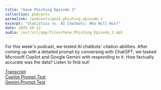 ```yaml
---
title: "Gone Phishing Episode 2"
collection: podcasts
permalink: /podcasts/gone_phishing_episode_2
excerpt: "Statistics vs. AI Chatbots: Who Will Win?"
date: 2025-10-12
audio: /usr/src/app/files/Gone_Phishing_Episode_2.mp3
---
```

For this week's podcast, we tested AI chatbots' citation abilities. After coming up with a detailed prompt by conversing with ChatGPT, we tasked Microsoft Copilot and Google Gemini with responding to it. How factually accurate was the data? Listen to find out!

[Transcript](https://docs.google.com/document/d/e/2PACX-1vRIPltOWWRTBjgqTrrPlxf446T8PERJfBthDv3dgcdpkxJW6tAEYeTpbPyNR2-xBfVdstJUi36GfAPI/pub)  
[Copilot Prompt Test](https://docs.google.com/document/d/e/2PACX-1vQnLoxpKg96zRqBSIFl8c9pf-CjPXaHqGaPMwPx_MTN7jjGrKiLtB-A3fC_OZU2acTfG5iOklzWvYT7/pub)  
[Gemini Prompt Test](https://docs.google.com/document/d/e/2PACX-1vQxgQaBCFb1I4J-9El8YEdi_c5S5kDhNgJUmOnDk4HVIiKicZULg5S8fdBfOn7ONPn4gMTctjkZOPbL/pub)